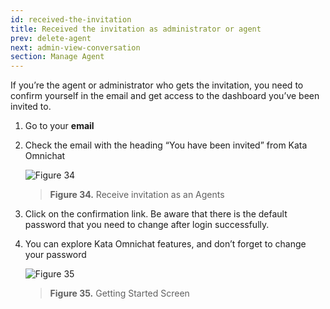 ```yaml
---
id: received-the-invitation
title: Received the invitation as administrator or agent
prev: delete-agent
next: admin-view-conversation
section: Manage Agent
---
```


If you’re the agent or administrator who gets the invitation, you need to confirm yourself in the email and get access to the dashboard you’ve been invited to.

1. Go to your **email**
2. Check the email with the heading “You have been invited” from Kata Omnichat

    ![Figure 34](/assets/images/products/kata-omnichat/image34.png)

    > **Figure 34.** Receive invitation as an Agents

3. Click on the confirmation link. Be aware that there is the default password that you need to change after login successfully.
4. You can explore Kata Omnichat features, and don’t forget to change your password

    ![Figure 35](/assets/images/products/kata-omnichat/image35.png)

    > **Figure 35.** Getting Started Screen
